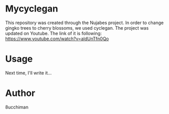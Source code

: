 # Mycyclegan
This repository was created through the Nujabes project.
In order to change gingko trees to cherry blossoms, we used cyclegan.
The project was updated on Youtube.
The link of it is following: https://www.youtube.com/watch?v=aldUnTfn0Qo

# Usage
Next time, I'll write it...

# Author
8ucchiman
